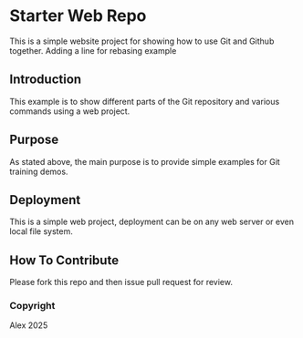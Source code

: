 # Starter Web Repo

This is a simple website project for showing how to use Git and Github together. Adding a line for rebasing example

## Introduction

This example is to show different parts of the Git repository and various commands using a web project.

## Purpose

As stated above, the main purpose is to provide simple examples for Git training demos.

## Deployment

This is a simple web project, deployment can be on any web server or even local file system.

## How To Contribute

Please fork this repo and then issue pull request for review.

### Copyright

Alex 2025